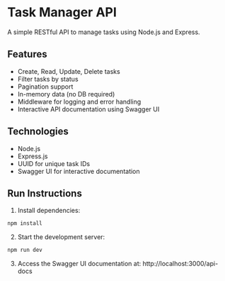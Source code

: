 # Task Manager API

A simple RESTful API to manage tasks using Node.js and Express.

## Features

- Create, Read, Update, Delete tasks
- Filter tasks by status
- Pagination support
- In-memory data (no DB required)
- Middleware for logging and error handling
- Interactive API documentation using Swagger UI

## Technologies

- Node.js
- Express.js
- UUID for unique task IDs
- Swagger UI for interactive documentation

## Run Instructions

1. Install dependencies:
```bash
npm install
```
2. Start the development server:
```bash
npm run dev
```
3. Access the Swagger UI documentation at:
http://localhost:3000/api-docs


